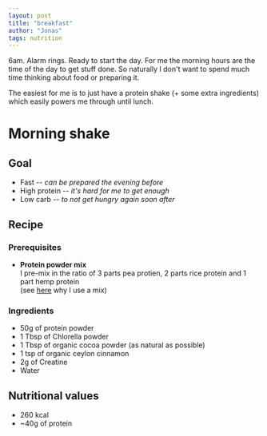 ```yaml
---
layout: post
title: "breakfast"
author: "Jonas"
tags: nutrition
---
```


6am. Alarm rings. Ready to start the day. For me the morning hours are the time of the day to get stuff done. So naturally I don't want to spend much time thinking about food or preparing it.


The easiest for me is to just have a protein shake (+ some extra ingredients) which easily powers me through until lunch.


# Morning shake

## Goal
- Fast -- *can be prepared the evening before*
- High protein -- *it's hard for me to get enough*
- Low carb -- *to not get hungry again soon after*

## Recipe

### Prerequisites

- **Protein powder mix**  
I pre-mix in the ratio of 3 parts pea protien, 2 parts rice protein and 1 part hemp protein  
(see [here](/hidden_posts/2023-12-14-ProteinPowder.html) why I use a mix)

### Ingredients

- 50g of protein powder
- 1 Tbsp of Chlorella powder
- 1 Tbsp of organic cocoa powder (as natural as possible)
- 1 tsp of organic ceylon cinnamon 
- 2g of Creatine
- Water

## Nutritional values

- 260 kcal
- ~40g of protein



